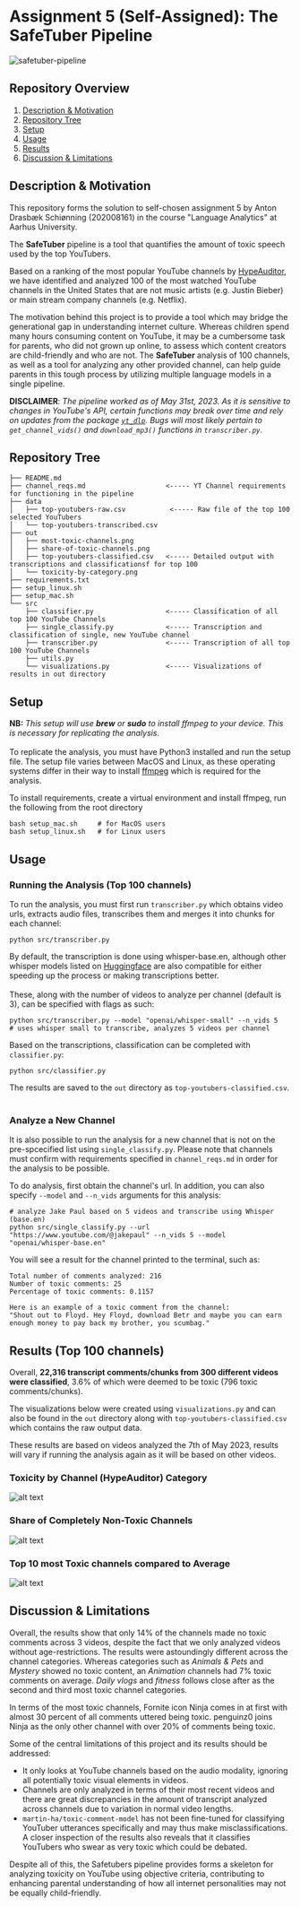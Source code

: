 # Assignment 5 (Self-Assigned): The SafeTuber Pipeline
![safetuber-pipeline](https://github.com/drasbaek/SafeTuber/assets/80207895/374530af-180f-4329-9fc4-208b62c5b507)


## Repository Overview
1. [Description & Motivation](#description)
2. [Repository Tree](#tree)
3. [Setup](#setup)
5. [Usage](#usage)
6. [Results](#results)
8. [Discussion & Limitations](#discussion)

## Description & Motivation <a name="description"></a>
This repository forms the solution to self-chosen assignment 5 by Anton Drasbæk Schiønning (202008161) in the course "Language Analytics" at Aarhus University. <br>

The **SafeTuber** pipeline is a tool that quantifies the amount of toxic speech used by the top YouTubers. <br> 

Based on a ranking of the most popular YouTube channels by [HypeAuditor](https://hypeauditor.com/top-youtube-all-united-states/), we have identified and analyzed 100 of the most watched YouTube channels in the United States that are not music artists (e.g. Justin Bieber) or main stream company channels (e.g. Netflix).

The motivation behind this project is to provide a tool which may bridge the generational gap in understanding internet culture. Whereas children spend many hours consuming content on YouTube, it may be a cumbersome task for parents, who did not grown up online, to assess which content creators are child-friendly and who are not. The **SafeTuber** analysis of 100 channels, as well as a tool for analyzing any other provided channel, can help guide parents in this tough process by utilizing multiple language models in a single pipeline.

**DISCLAIMER**: *The pipeline worked as of May 31st, 2023. As it is sensitive to changes in YouTube's API, certain functions may break over time and rely on updates from the package [`yt_dlp`](https://github.com/yt-dlp/yt-dlp). Bugs will most likely pertain to `get_channel_vids()` and `download_mp3()` functions in `transcriber.py`*.

## Repository Tree <a name="tree"></a>
```
├── README.md                       
├── channel_reqs.md                    <----- YT Channel requirements for functioning in the pipeline
├── data
│   ├── top-youtubers-raw.csv           <----- Raw file of the top 100 selected YouTubers
│   └── top-youtubers-transcribed.csv
├── out
│   ├── most-toxic-channels.png
│   ├── share-of-toxic-channels.png
│   ├── top-youtubers-classified.csv   <----- Detailed output with transcriptions and classificationsf for top 100
│   └── toxicity-by-category.png
├── requirements.txt
├── setup_linux.sh
├── setup_mac.sh
└── src
    ├── classifier.py                  <----- Classification of all top 100 YouTube Channels
    ├── single_classify.py             <----- Transcription and classification of single, new YouTube channel
    ├── transcriber.py                 <----- Transcription of all top 100 YouTube Channels
    ├── utils.py
    └── visualizations.py              <----- Visualizations of results in out directory
```

## Setup <a name="setup"></a>
**NB:** *This setup will use **brew** or **sudo** to install ffmpeg to your device. This is necessary for replicating the analysis.* 
<br>
<br>
To replicate the analysis, you must have Python3 installed and run the setup file. The setup file varies between MacOS and Linux, as these operating systems differ in their way to install [ffmpeg](https://ffmpeg.org/) which is required for the analysis. <br>

To install requirements, create a virtual environment and install ffmpeg, run the following from the root directory
```
bash setup_mac.sh     # for MacOS users
bash setup_linux.sh   # for Linux users
```

## Usage <a name="usage"></a>
### Running the Analysis (Top 100 channels)
To run the analysis, you must first run `transcriber.py` which obtains video urls, extracts audio files, transcribes them and merges it into chunks for each channel:
```
python src/transcriber.py
```
By default, the transcription is done using whisper-base.en, although other whisper models listed on [Huggingface](https://huggingface.co/models?pipeline_tag=automatic-speech-recognition&sort=downloads) are also compatible for either speeding up the process or making transcriptions better. <br/><br/>
These, along with the number of videos to analyze per channel (default is 3), can be specified with flags as such:
```
python src/transcriber.py --model "openai/whisper-small" --n_vids 5     # uses whisper small to transcribe, analyzes 5 videos per channel
```

Based on the transcriptions, classification can be completed with `classifier.py`:
```
python src/classifier.py
```
The results are saved to the `out` directory as `top-youtubers-classified.csv`.
<br/><br/>

### Analyze a New Channel
It is also possible to run the analysis for a new channel that is not on the pre-spcecified list using `single_classify.py`. Please note that channels must confirm with requirements specified in `channel_reqs.md` in order for the analysis to be possible. <br>

To do analysis, first obtain the channel's url. In addition, you can also specify `--model` and `--n_vids` arguments for this analysis:
```
# analyze Jake Paul based on 5 videos and transcribe using Whisper (base.en)
python src/single_classify.py --url "https://www.youtube.com/@jakepaul" --n_vids 5 --model "openai/whisper-base.en" 
```

You will see a result for the channel printed to the terminal, such as:
```
Total number of comments analyzed: 216
Number of toxic comments: 25
Percentage of toxic comments: 0.1157
    
Here is an example of a toxic comment from the channel:
"Shout out to Floyd. Hey Floyd, download Betr and maybe you can earn enough money to pay back my brother, you scumbag."
```


## Results (Top 100 channels) <a name="results"></a>
Overall, **22,316 transcript comments/chunks from 300 different videos were classified**, 3.6% of which were deemed to be toxic (796 toxic comments/chunks).

The visualizations below were created using `visualizations.py` and can also be found in the `out` directory along with `top-youtubers-classified.csv` which contains the raw output data. <br>

These results are based on videos analyzed the 7th of May 2023, results will vary if running the analysis again as it will be based on other videos.

### Toxicity by Channel (HypeAuditor) Category
![alt text](https://github.com/drasbaek/SafeTuber/blob/main/out/toxicity-by-category.png?raw=True)

### Share of Completely Non-Toxic Channels
![alt text](https://github.com/drasbaek/SafeTuber/blob/main/out/share-of-toxic-channels.png?raw=True)

### Top 10 most Toxic channels compared to Average
![alt text](https://github.com/drasbaek/SafeTuber/blob/main/out/most-toxic-channels.png?raw=True)

## Discussion & Limitations <a name="discussion"></a>
Overall, the results show that only 14% of the channels made no toxic comments across 3 videos, despite the fact that we only analyzed videos without age-restrictions. The results were astoundingly different across the channel categories. Whereas categories such as *Animals & Pets* and *Mystery* showed no toxic content, an *Animation* channels had 7% toxic comments on average. *Daily vlogs* and *fitness* follows close after as the second and third most toxic channel categories. <br>

In terms of the most toxic channels, Fornite icon Ninja comes in at first with almost 30 percent of all comments uttered being toxic. penguinz0 joins Ninja as the only other channel with over 20% of comments being toxic. <br>

Some of the central limitations of this project and its results should be addressed:
* It only looks at YouTube channels based on the audio modality, ignoring all potentially toxic visual elements in videos.
* Channels are only analyzed in terms of their most recent videos and there are great discrepancies in the amount of transcript analyzed across channels due to variation in normal video lengths. <br>
* `martin-ha/toxic-comment-model` has not been fine-tuned for classifying YouTuber utterances specifically and may thus make misclassifications. A closer inspection of the results also reveals that it classifies YouTubers who swear as very toxic which could be debated.

Despite all of this, the Safetubers pipeline provides forms a skeleton for analyzing toxicity on YouTube using objective criteria, contributing to enhancing parental understanding of how all internet personalities may not be equally child-friendly.





